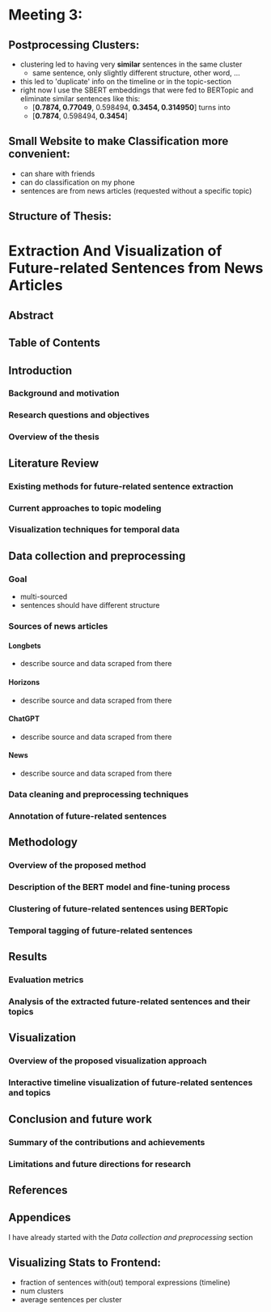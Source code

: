# Meeting 3:

## Postprocessing Clusters:
- clustering led to having very **similar** sentences in the same cluster
  - same sentence, only slightly different structure, other word, …
- this led to 'duplicate' info on the timeline or in the topic-section
- right now I use the SBERT embeddings that were fed to BERTopic and eliminate similar sentences like this:
  - [**0.7874, 0.77049**, 0.598494, **0.3454, 0.314950**] turns into
  - [**0.7874**, 0.598494, **0.3454**]

## Small Website to make Classification more convenient:
- can share with friends
- can do classification on my phone
- sentences are from news articles (requested without a specific topic)

## Structure of Thesis:

# Extraction And Visualization of Future-related Sentences from News Articles

## Abstract

## Table of Contents

## Introduction
### Background and motivation
### Research questions and objectives
### Overview of the thesis

## Literature Review
### Existing methods for future-related sentence extraction
### Current approaches to topic modeling
### Visualization techniques for temporal data

## Data collection and preprocessing
### Goal
- multi-sourced
- sentences should have different structure
### Sources of news articles
#### Longbets
- describe source and data scraped from there
#### Horizons
- describe source and data scraped from there
#### ChatGPT
- describe source and data scraped from there
#### News
- describe source and data scraped from there
### Data cleaning and preprocessing techniques
### Annotation of future-related sentences

## Methodology
### Overview of the proposed method
### Description of the BERT model and fine-tuning process
### Clustering of future-related sentences using BERTopic
### Temporal tagging of future-related sentences

## Results
### Evaluation metrics
### Analysis of the extracted future-related sentences and their topics

## Visualization
### Overview of the proposed visualization approach
### Interactive timeline visualization of future-related sentences and topics

## Conclusion and future work
### Summary of the contributions and achievements
### Limitations and future directions for research

## References

## Appendices


I have already started with the *Data collection and preprocessing* section


## Visualizing Stats to Frontend:
- fraction of sentences with(out) temporal expressions (timeline)
- num clusters
- average sentences per cluster
